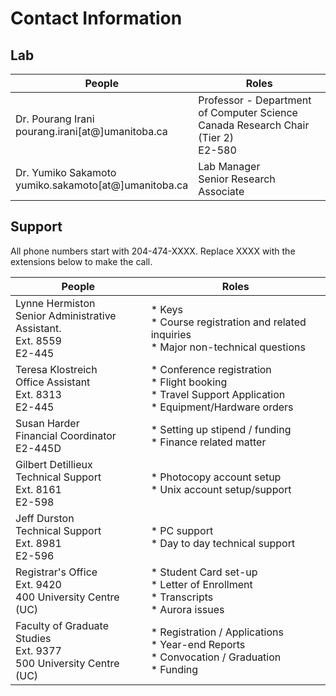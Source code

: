 # Contact Information

## Lab

|  People                                                 | Roles                                                                                  |
|---------------------------------------------------------|----------------------------------------------------------------------------------------|
| Dr. Pourang Irani<br>pourang.irani[at@]umanitoba.ca     | Professor - Department of Computer Science<br>Canada Research Chair (Tier 2)<br>E2-580 |
| Dr. Yumiko Sakamoto<br>yumiko.sakamoto[at@]umanitoba.ca | Lab Manager<br>Senior Research Associate                                               |

## Support

All phone numbers start with 204-474-XXXX. Replace XXXX with the extensions below to make the call.

| People                                                                     | Roles                                                                                                        |
|----------------------------------------------------------------------------|--------------------------------------------------------------------------------------------------------------|
| Lynne Hermiston<br>Senior Administrative Assistant.<br>Ext. 8559<br>E2-445 | * Keys<br>* Course registration and related inquiries<br>* Major non-technical questions                     |
| Teresa Klostreich<br>Office Assistant<br>Ext. 8313<br>E2-445               | * Conference registration<br>* Flight booking<br>* Travel Support Application<br>* Equipment/Hardware orders |
| Susan Harder<br>Financial Coordinator<br>E2-445D                           | * Setting up stipend / funding<br>* Finance related matter                                                   |
| Gilbert Detillieux<br>Technical Support<br>Ext. 8161<br>E2-598             | * Photocopy account setup<br>* Unix account setup/support                                                    |
| Jeff Durston<br>Technical Support<br>Ext. 8981<br>E2-596                   | * PC support<br>* Day to day technical support                                                               |
| Registrar's Office<br>Ext. 9420<br>400 University Centre (UC)              | * Student Card set-up <br>* Letter of Enrollment<br>* Transcripts<br>* Aurora issues                         |
| Faculty of Graduate Studies<br>Ext. 9377<br>500 University Centre (UC)     | * Registration / Applications<br>* Year-end Reports<br>* Convocation / Graduation<br>* Funding               |